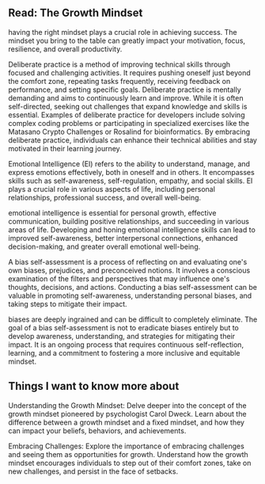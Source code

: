 
## Read: The Growth Mindset





having the right mindset plays a crucial role in achieving success. The mindset you bring to the table can greatly impact your motivation, focus, resilience, and overall productivity. 



Deliberate practice is a method of improving technical skills through focused and challenging activities. It requires pushing oneself just beyond the comfort zone, repeating tasks frequently, receiving feedback on performance, and setting specific goals. Deliberate practice is mentally demanding and aims to continuously learn and improve. While it is often self-directed, seeking out challenges that expand knowledge and skills is essential. Examples of deliberate practice for developers include solving complex coding problems or participating in specialized exercises like the Matasano Crypto Challenges or Rosalind for bioinformatics. By embracing deliberate practice, individuals can enhance their technical abilities and stay motivated in their learning journey.



Emotional Intelligence (EI) refers to the ability to understand, manage, and express emotions effectively, both in oneself and in others. It encompasses skills such as self-awareness, self-regulation, empathy, and social skills. EI plays a crucial role in various aspects of life, including personal relationships, professional success, and overall well-being. 

emotional intelligence is essential for personal growth, effective communication, building positive relationships, and succeeding in various areas of life. Developing and honing emotional intelligence skills can lead to improved self-awareness, better interpersonal connections, enhanced decision-making, and greater overall emotional well-being.

A bias self-assessment is a process of reflecting on and evaluating one's own biases, prejudices, and preconceived notions. It involves a conscious examination of the filters and perspectives that may influence one's thoughts, decisions, and actions. Conducting a bias self-assessment can be valuable in promoting self-awareness, understanding personal biases, and taking steps to mitigate their impact. 

biases are deeply ingrained and can be difficult to completely eliminate. The goal of a bias self-assessment is not to eradicate biases entirely but to develop awareness, understanding, and strategies for mitigating their impact. It is an ongoing process that requires continuous self-reflection, learning, and a commitment to fostering a more inclusive and equitable mindset.



## Things I want to know more about


Understanding the Growth Mindset: Delve deeper into the concept of the growth mindset pioneered by psychologist Carol Dweck. Learn about the difference between a growth mindset and a fixed mindset, and how they can impact your beliefs, behaviors, and achievements.

Embracing Challenges: Explore the importance of embracing challenges and seeing them as opportunities for growth. Understand how the growth mindset encourages individuals to step out of their comfort zones, take on new challenges, and persist in the face of setbacks.
